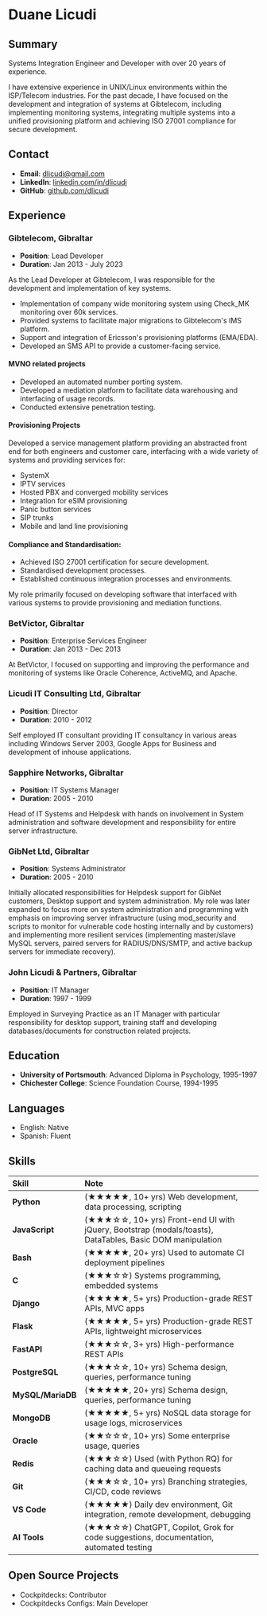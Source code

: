 # Duane Licudi

## Summary

Systems Integration Engineer and Developer with over 20 years of experience.

I have extensive experience in UNIX/Linux environments within the ISP/Telecom industries. For the past decade, I have focused on the development and integration of systems at Gibtelecom, including implementing monitoring systems, integrating multiple systems into a unified provisioning platform and achieving ISO 27001 compliance for secure development.


## Contact
- **Email**: dlicudi@gmail.com
- **LinkedIn**: [linkedin.com/in/dlicudi](https://linkedin.com/in/dlicudi)
- **GitHub**: [github.com/dlicudi](https://github.com/dlicudi)

## Experience

### Gibtelecom, Gibraltar
- **Position**: Lead Developer
- **Duration**: Jan 2013 - July 2023

As the Lead Developer at Gibtelecom, I was responsible for the development and implementation of key systems.

- Implementation of company wide monitoring system using Check_MK monitoring over 60k services. 
- Provided systems to facilitate major migrations to Gibtelecom's IMS platform.
- Support and integration of Ericsson's provisioning platforms (EMA/EDA).
- Developed an SMS API to provide a customer-facing service.

#### MVNO related projects
- Developed an automated number porting system.
- Developed a mediation platform to facilitate data warehousing and interfacing of usage records.
- Conducted extensive penetration testing.

#### Provisioning Projects

Developed a service management platform providing an abstracted front end for both engineers and customer care, interfacing with a wide variety of systems and providing services for:

- SystemX
- IPTV services
- Hosted PBX and converged mobility services
- Integration for eSIM provisioning
- Panic button services
- SIP trunks
- Mobile and land line provisioning


#### Compliance and Standardisation:
- Achieved ISO 27001 certification for secure development.
- Standardised development processes.
- Established continuous integration processes and environments.

My role primarily focused on developing software that interfaced with various systems to provide provisioning and mediation functions.

### BetVictor, Gibraltar
- **Position**: Enterprise Services Engineer
- **Duration**: Jan 2013 - Dec 2013

At BetVictor, I focused on supporting and improving the performance and monitoring of systems like Oracle Coherence, ActiveMQ, and Apache.


### Licudi IT Consulting Ltd, Gibraltar
- **Position**: Director
- **Duration**: 2010 - 2012

Self employed IT consultant providing IT consultancy in various areas including
Windows Server 2003, Google Apps for Business and development of inhouse applications.

### Sapphire Networks, Gibraltar
- **Position**: IT Systems Manager
- **Duration**: 2005 - 2010

Head of IT Systems and Helpdesk with hands on involvement in System administration and software development and responsibility for entire server infrastructure.

### GibNet Ltd, Gibraltar
- **Position**: Systems Administrator
- **Duration**: 2005 - 2010

Initially allocated responsibilities for Helpdesk support for GibNet customers, Desktop support
and system administration. My role was later expanded to focus more on system administration and
programming with emphasis on improving server infrastructure (using mod_security and scripts to
monitor for vulnerable code hosting internally and by customers) and implementing more resilient
services (implementing master/slave MySQL servers, paired servers for RADIUS/DNS/SMTP, and active backup servers for immediate recovery).

### John Licudi & Partners, Gibraltar
- **Position**: IT Manager
- **Duration**: 1997 - 1999

Employed in Surveying Practice as an IT Manager with particular responsibility for desktop support, training staff and developing databases/documents for construction related projects.

## Education
- **University of Portsmouth**: Advanced Diploma in Psychology, 1995-1997
- **Chichester College**: Science Foundation Course, 1994-1995

## Languages

- English: Native
- Spanish: Fluent


## Skills

| Skill            | Note                                                                                       |
| :--------------- | :----------------------------------------------------------------------------------------- |
| **Python**       | (★★★★★, 10+ yrs) Web development, data processing, scripting              |
| **JavaScript**   | (★★★☆☆, 10+ yrs) Front-end UI with jQuery, Bootstrap (modals/toasts), DataTables, Basic DOM manipulation |
| **Bash**         | (★★★★★, 20+ yrs) Used to automate CI deployment pipelines                                  |
| **C**            | (★★★☆☆) Systems programming, embedded systems                                             |
| **Django**       | (★★★★★, 5+ yrs) Production-grade REST APIs, MVC apps                                      |
| **Flask**        | (★★★★★, 5+ yrs) Production-grade REST APIs, lightweight microservices                     |
| **FastAPI**      | (★★★☆☆, 3+ yrs) High-performance REST APIs                                                |
| **PostgreSQL**   | (★★★☆☆, 10+ yrs) Schema design, queries, performance tuning                                |
| **MySQL/MariaDB**| (★★★★★, 20+ yrs) Schema design, queries, performance tuning                                |
| **MongoDB**      | (★★★★★, 5+ yrs) NoSQL data storage for usage logs, microservices                           |
| **Oracle**       | (★★☆☆☆, 10+ yrs) Some enterprise usage, queries                                           |
| **Redis**        | (★★★☆☆) Used (with Python RQ) for caching data and queueing requests                      |
| **Git**          | (★★★☆☆, 10+ yrs) Branching strategies, CI/CD, code reviews                                |
| **VS Code**      | (★★★★★) Daily dev environment, Git integration, remote development, debugging             |
| **AI Tools**     | (★★★☆☆) ChatGPT, Copilot, Grok for code suggestions, documentation, automated testing     |


## Open Source Projects

- Cockpitdecks: Contributor
- Cockpitdecks Configs: Main Developer
